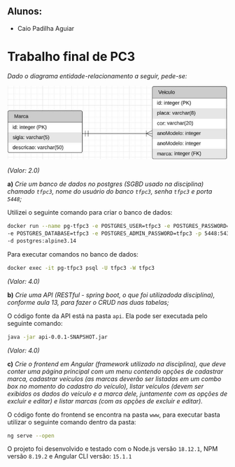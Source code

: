 ## Alunos:
- Caio Padilha Aguiar

# **Trabalho final de PC3**

*Dado o diagrama entidade-relacionamento a seguir, pede-se:*

![Diagrama entidade-relacionamento](diagrama.png)

*(Valor: 2.0)*

**a)** *Crie um banco de dados no postgres (SGBD usado na disciplina) chamado ``tfpc3``, nome do usuário do banco ``tfpc3``, senha ``tfpc3`` e porta ``5448``;*

Utilizei o seguinte comando para criar o banco de dados:
```sh
docker run --name pg-tfpc3 -e POSTGRES_USER=tfpc3 -e POSTGRES_PASSWORD=tfpc3 \
-e POSTGRES_DATABASE=tfpc3 -e POSTGRES_ADMIN_PASSWORD=tfpc3 -p 5448:5432 \
-d postgres:alpine3.14
```

Para executar comandos no banco de dados:
```sh
docker exec -it pg-tfpc3 psql -U tfpc3 -W tfpc3
```

*(Valor: 4.0)*

**b)** *Crie uma API (RESTful - spring boot, o que foi utilizadoda disciplina), conforme aula 13, para fazer o CRUD nas duas tabelas;*

O código fonte da API está na pasta ``api``.
Ela pode ser executada pelo seguinte comando:
```sh
java -jar api-0.0.1-SNAPSHOT.jar
```

*(Valor: 4.0)*

**c)** *Crie o frontend em Angular (framework utilizado na disciplina), que deve conter uma página principal com um menu contendo opções de cadastrar marca, cadastrar veículos (as marcas deverão ser listadas em um combo box no momento do cadastro do veículo), listar veículos (devem ser exibidos os dados do veículo e a marca dele, juntamente com as opções de excluir e editar) e listar marcas (com as opções de excluir e editar).*

O código fonte do frontend se encontra na pasta ``www``, para executar basta utilizar o seguinte comando dentro da pasta:
```sh
ng serve --open
```
O projeto foi desenvolvido e testado com o Node.js versão ``18.12.1``, NPM versão ``8.19.2`` e Angular CLI versão: ``15.1.1``
